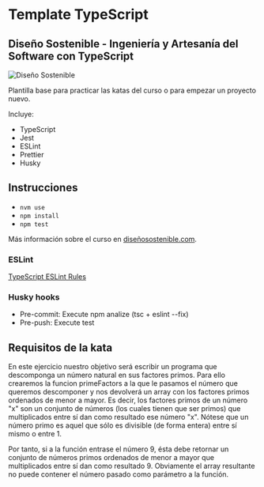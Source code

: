 # Template TypeScript
## Diseño Sostenible - Ingeniería y Artesanía del Software con TypeScript
![Diseño Sostenible](coverds.png)

Plantilla base para practicar las katas del curso o para empezar un proyecto nuevo.

Incluye:
* TypeScript
* Jest
* ESLint
* Prettier
* Husky

## Instrucciones
* `nvm use`
* `npm install`
* `npm test`

Más información sobre el curso en [diseñosostenible.com](https://diseñosostenible.com).

### ESLint
[TypeScript ESLint Rules](https://github.com/typescript-eslint/typescript-eslint/tree/master/packages/eslint-plugin)

### Husky hooks
* Pre-commit: Execute npm analize (tsc + eslint --fix)
* Pre-push: Execute test

## Requisitos de la kata

En este ejercicio nuestro objetivo será escribir un programa que descomponga un número natural en sus factores primos. Para ello crearemos la funcion primeFactors a la que le pasamos el número que queremos descomponer y nos devolverá un array con los factores primos ordenados de menor a mayor.
Es decir, los factores primos de un número "x" son un conjunto de números (los cuales tienen que ser primos) que multiplicados entre sí dan como resultado ese número "x". Nótese que un número primo es aquel que sólo es divisible (de forma entera) entre sí mismo o entre 1.

Por tanto, si a la función entrase el número 9, ésta debe retornar un conjunto de números primos ordenados de menor a mayor que multiplicados entre sí dan como resultado 9. Obviamente el array resultante no puede contener el número pasado como parámetro a la función.


